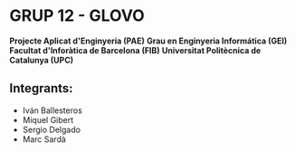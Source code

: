 
# GRUP 12 - GLOVO

__Projecte Aplicat d'Enginyeria (PAE)__
__Grau en Enginyeria Informática (GEI)__
__Facultat d'Inforàtica de Barcelona (FIB)__
__Universitat Politècnica de Catalunya (UPC)__


## Integrants:
- Iván Ballesteros
- Miquel Gibert
- Sergio Delgado
- Marc Sardà
